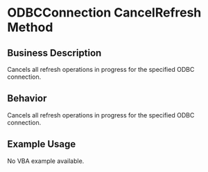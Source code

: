 # ODBCConnection CancelRefresh Method

## Business Description
Cancels all refresh operations in progress for the specified ODBC connection.

## Behavior
Cancels all refresh operations in progress for the specified ODBC connection.

## Example Usage
No VBA example available.